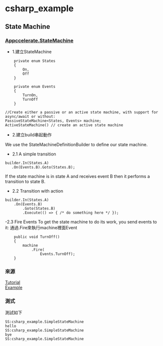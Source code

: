 # csharp_example

## State Machine

### [Appccelerate.StateMachine][1]


- 1.建立StateMachine

```
    private enum States
    {
        On,
        Off
    }

    private enum Events
    {
        TurnOn,
        TurnOff
    }

//Create either a passive or an active state machine, with support for async/await or without:    
PassiveStateMachine<States, Events> machine;
ActiveStateMachine() // create an active state machine
```

- 2.建立build串起動作

We use the StateMachineDefinitionBuilder to define our state machine.

- 2.1 A simple transition

```
builder.In(States.A)
   .On(Events.B).Goto(States.B);
```
If the state machine is in state A and receives event B then it performs a transition to state B.


- 2.2 Transition with action

```
builder.In(States.A)
    .On(Events.B)
        .Goto(States.B)
        .Execute(() => { /* do something here */ });
```

-2.3 Fire Events
To get the state machine to do its work, you send events to it:
通過.Fire來執行machine裡面Event

```
    public void TurnOff()
    {
        machine
            .Fire(
                Events.TurnOff);
    }
```


### 來源

[Tutorial][2]  
[Example][3]  


### 測式

測試如下
```
SS:csharp_example.SimpleStateMachine
hello
SS:csharp_example.SimpleStateMachine
bye
SS:csharp_example.SimpleStateMachine
```

[1]:https://www.nuget.org/packages/Appccelerate.StateMachine/
[2]:https://github.com/appccelerate/statemachine/blob/master/documentation/tutorial.md
[3]:https://github.com/appccelerate/statemachine/blob/master/documentation/example.md
